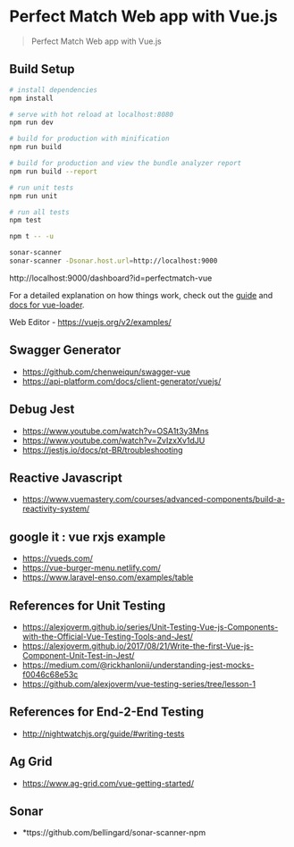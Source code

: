 # Perfect Match Web app with Vue.js

> Perfect Match Web app with Vue.js

## Build Setup

``` bash
# install dependencies
npm install

# serve with hot reload at localhost:8080
npm run dev

# build for production with minification
npm run build

# build for production and view the bundle analyzer report
npm run build --report

# run unit tests
npm run unit

# run all tests
npm test

npm t -- -u

sonar-scanner
sonar-scanner -Dsonar.host.url=http://localhost:9000  

```
http://localhost:9000/dashboard?id=perfectmatch-vue

For a detailed explanation on how things work, check out the [guide](http://vuejs-templates.github.io/webpack/) and [docs for vue-loader](http://vuejs.github.io/vue-loader).

Web Editor - https://vuejs.org/v2/examples/ 

## Swagger Generator
* https://github.com/chenweiqun/swagger-vue
* https://api-platform.com/docs/client-generator/vuejs/

## Debug Jest
* https://www.youtube.com/watch?v=OSA1t3y3Mns
* https://www.youtube.com/watch?v=ZvIzxXv1dJU
* https://jestjs.io/docs/pt-BR/troubleshooting


## Reactive Javascript 
* https://www.vuemastery.com/courses/advanced-components/build-a-reactivity-system/

## google it : vue rxjs example

* https://vueds.com/
* https://vue-burger-menu.netlify.com/
* https://www.laravel-enso.com/examples/table

## References for Unit Testing
* https://alexjoverm.github.io/series/Unit-Testing-Vue-js-Components-with-the-Official-Vue-Testing-Tools-and-Jest/
* https://alexjoverm.github.io/2017/08/21/Write-the-first-Vue-js-Component-Unit-Test-in-Jest/
* https://medium.com/@rickhanlonii/understanding-jest-mocks-f0046c68e53c
* https://github.com/alexjoverm/vue-testing-series/tree/lesson-1

## References for End-2-End Testing
* http://nightwatchjs.org/guide/#writing-tests

## Ag Grid
* https://www.ag-grid.com/vue-getting-started/


## Sonar 
* *ttps://github.com/bellingard/sonar-scanner-npm
